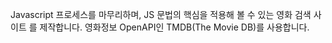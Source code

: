 Javascript 프로세스를 마무리하며, JS 문법의 핵심을 적용해 볼 수 있는 영화 검색 사이트 를 제작합니다.
영화정보 OpenAPI인 TMDB(The Movie DB)를 사용합니다.
